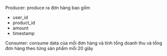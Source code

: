 Producer: produce ra đơn hàng bao gồm

- user_id
- product_id
- amount
- timestamp

Consumer: consume data của mỗi đơn hàng và tính tổng doanh thu và tổng đơn hàng theo từng sản phẩm mỗi 20 giây
